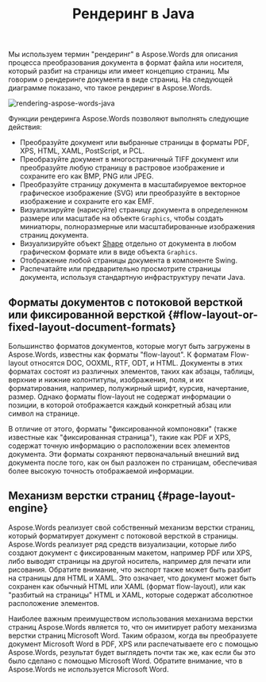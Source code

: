 ﻿---
title: Рендеринг в Java
second_title: Aspose.Words для Java
articleTitle: Визуализация
linktitle: Визуализация
description: "Используйте функцию рендеринга Aspose.Words для Java, чтобы отформатировать документ с потоковым макетом в виде страниц и преобразовать такой документ или выбранные страницы в другой документ (PDF, HTML, XPS, и т.д.) или изображение (TIFF, PNG, SVG и т.д.) форматы для просмотра, дальнейшего преобразования или печати."
type: docs
weight: 30
url: /ru/java/rendering/
timestamp: 2024-01-27-14-07-04
---

Мы используем термин "рендеринг" в Aspose.Words для описания процесса преобразования документа в формат файла или носителя, который разбит на страницы или имеет концепцию страниц. Мы говорим о рендеринге документа в виде страниц. На следующей диаграмме показано, что такое рендеринг в Aspose.Words.

![rendering-aspose-words-java](/words/java/rendering/rendering-1.png)

Функции рендеринга Aspose.Words позволяют выполнять следующие действия:

- Преобразуйте документ или выбранные страницы в форматы PDF, XPS, HTML, XAML, PostScript, и PCL.
- Преобразуйте документ в многостраничный TIFF документ или преобразуйте любую страницу в растровое изображение и сохраните его как BMP, PNG или JPEG.
- Преобразуйте страницу документа в масштабируемое векторное графическое изображение (SVG) или преобразуйте в векторное изображение и сохраните его как EMF.
- Визуализируйте (нарисуйте) страницу документа в определенном размере или масштабе на объекте `Graphics`, чтобы создать миниатюры, полноразмерные или масштабированные изображения страниц документа.
- Визуализируйте объект [Shape](https://reference.aspose.com/words/java/com.aspose.words/shape/) отдельно от документа в любом графическом формате или в виде объекта `Graphics`.
- Отображение любой страницы документа в компоненте Swing.
- Распечатайте или предварительно просмотрите страницы документа, используя стандартную инфраструктуру печати Java.

## Форматы документов с потоковой версткой или фиксированной версткой {#flow-layout-or-fixed-layout-document-formats}

Большинство форматов документов, которые могут быть загружены в Aspose.Words, известны как форматы "flow-layout". К форматам Flow-layout относятся DOC, OOXML, RTF, ODT, и HTML. Документы в этих форматах состоят из различных элементов, таких как абзацы, таблицы, верхние и нижние колонтитулы, изображения, поля, и их форматирования, например, полужирный шрифт, курсив, начертание, размер. Однако форматы flow-layout не содержат информации о позиции, в которой отображается каждый конкретный абзац или символ на странице.

В отличие от этого, форматы "фиксированной компоновки" (также известные как "фиксированная страница"), такие как PDF и XPS, содержат точную информацию о расположении всех элементов документа. Эти форматы сохраняют первоначальный внешний вид документа после того, как он был разложен по страницам, обеспечивая более высокую точность отображаемой информации.

## Механизм верстки страниц {#page-layout-engine}

Aspose.Words реализует свой собственный механизм верстки страниц, который форматирует документ с потоковой версткой в страницы. Aspose.Words реализует ряд средств визуализации, которые либо создают документ с фиксированным макетом, например PDF или XPS, либо выводят страницы на другой носитель, например для печати или рисования. Обратите внимание, что экспорт также может быть разбит на страницы для HTML и XAML. Это означает, что документ может быть сохранен как обычный HTML или XAML (формат flow-layout), или как "разбитый на страницы" HTML и XAML, которые содержат абсолютное расположение элементов.

Наиболее важным преимуществом использования механизма верстки страниц Aspose.Words является то, что он имитирует работу механизма верстки страниц Microsoft Word. Таким образом, когда вы преобразуете документ Microsoft Word в PDF, XPS или распечатываете его с помощью Aspose.Words, результат будет выглядеть почти так же, как если бы это было сделано с помощью Microsoft Word. Обратите внимание, что в Aspose.Words не используется Microsoft Word.
